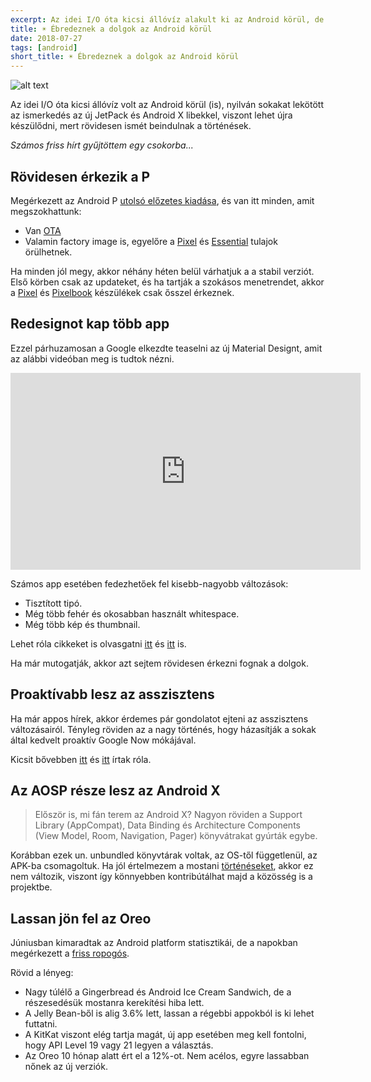 ```yaml
---
excerpt: Az idei I/O óta kicsi állóvíz alakult ki az Android körül, de  most kezdenének újra beindulni a történések.
title: ☀️ Ébredeznek a dolgok az Android körül
date: 2018-07-27
tags: [android]
short_title: ☀️ Ébredeznek a dolgok az Android körül
---
```


![alt text](https://appcraft.hu/assets/img/android-01.png)

Az idei I/O óta kicsi állóvíz volt az Android körül (is), nyilván sokakat lekötött az ismerkedés az új JetPack és Android X libekkel, viszont lehet újra készülődni, mert rövidesen ismét beindulnak a történések.

*Számos friss hírt gyűjtöttem egy csokorba...*

## Rövidesen érkezik a P
Megérkezett az Android P [utolsó előzetes kiadása](http://bit.ly/android-p-final-preview), és van itt minden, amit megszokhattunk:
- Van [OTA](http://bit.ly/android-p-dp5-ota)
- Valamin factory image is, egyelőre a [Pixel](http://bit.ly/android-p-factory-images) és [Essential](http://bit.ly/android-p-factory-image-essential) tulajok örülhetnek.

Ha minden jól megy, akkor néhány héten belül várhatjuk a a stabil verziót. Első körben csak az updateket, és ha tartják a szokásos menetrendet, akkor a [Pixel](http://bit.ly/pixel-3-rumors) és [Pixelbook](http://bit.ly/new-pixelbook) készülékek csak ősszel érkeznek.

## Redesignot kap több app

Ezzel párhuzamosan a Google elkezdte teaselni az új Material Designt, amit az alábbi videóban meg is tudtok nézni.

<iframe width="560" height="315" src="https://www.youtube.com/embed/4P5jIBs-b6o" frameborder="0" allow="autoplay; encrypted-media" allowfullscreen></iframe>

Számos app esetében fedezhetőek fel kisebb-nagyobb változások:
- Tisztított tipó.
- Még több fehér és okosabban használt whitespace.
- Még több kép és thumbnail.

Lehet róla cikkeket is olvasgatni [itt](http://bit.ly/material-redesign-1) és [itt](http://bit.ly/material-redesign-2) is.

Ha már mutogatják, akkor azt sejtem rövidesen érkezni fognak a dolgok.

## Proaktívabb lesz az asszisztens

Ha már appos hírek, akkor érdemes pár gondolatot ejteni az asszisztens változásairól. Tényleg röviden az a nagy történés, hogy házasítják a sokak által kedvelt proaktív Google Now mókájával.

Kicsit bővebben [itt](http://bit.ly/google-assistant-proactive-now-1) és [itt](http://bit.ly/google-assistant-proactive-now-2) írtak róla.

## Az AOSP része lesz az Android X

>Először is, mi fán terem az Android X?
>Nagyon röviden a Support Library (AppCompat), Data Binding és Architecture Components (View Model, Room, Navigation, Pager) könyvátrakat gyúrták egybe.

Korábban ezek un. unbundled könyvtárak voltak, az OS-től függetlenül, az APK-ba csomagoltuk. Ha jól értelmezem a mostani [történéseket](http://bit.ly/android-x-aosp), akkor ez nem változik, viszont így könnyebben kontribútálhat majd a közösség is a projektbe.

## Lassan jön fel az Oreo

Júniusban kimaradtak az Android platform statisztikái, de a napokban megérkezett a [friss ropogós](http://bit.ly/android-platform-stat-1807).

Rövid a lényeg:
- Nagy túlélő a Gingerbread és Android Ice Cream Sandwich, de a részesedésük mostanra kerekítési hiba lett.
- A Jelly Bean-ből is alig 3.6% lett, lassan a régebbi appokból is ki lehet futtatni.
- A KitKat viszont elég tartja magát, új app esetében meg kell fontolni, hogy API Level 19 vagy 21 legyen a választás.
- Az Oreo 10 hónap alatt ért el a 12%-ot. Nem acélos, egyre lassabban nőnek az új verziók.
